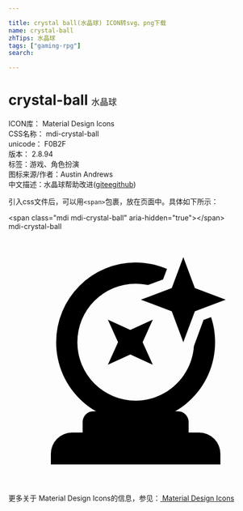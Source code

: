 ```yaml
---

title: crystal ball(水晶球) ICON转svg、png下载
name: crystal-ball
zhTips: 水晶球
tags: ["gaming-rpg"]
search: 

---
```


# crystal-ball  <small style="font-size: 60%;font-weight: 100">水晶球</small>


<div class="detail-page">
<p>
<span>
ICON库：
<span class="badge-secondary badge">Material Design Icons</span> 
</span>
<br/>
<span>
CSS名称：
<span class="badge-secondary badge">mdi-crystal-ball</span> 
</span>
<br/>
<span>
unicode：
<span class="badge-secondary badge">F0B2F</span> 
<copy-btn content='F0B2F' btn-title=""></copy-btn>
<copy-btn :content='String.fromCodePoint(parseInt("F0B2F", 16))' btn-title="复制U"></copy-btn>
</span>
<br/>
<span>
版本：
<span class="badge-secondary badge">2.8.94</span> 
</span><br/><span>标签：<span class="badge-light badge"><router-link to="/tags/gaming-rpg.html">游戏、角色扮演</router-link></span></span>
<br/>
<span>图标来源/作者：<span class="badge-light badge">Austin Andrews</span></span> 
<br/>
<span class="zh-detail">中文描述：<span class="badge-primary badge">水晶球</span><span class="help-link"><span>帮助改进</span>(<a href="https://gitee.com/liuwave/icon-helper/edit/master/json/material/crystal-ball.json" target="_blank" rel="noopener noreferrer">gitee</a><a href="https://github.com/liuwave/icon-helper/edit/master/json/material/crystal-ball.json" target="_blank" rel="noopener noreferrer">github</a></span>)</span><br/>
</p>
</div>
<div class="alert alert-dark">
  <i class="mdi mdi-crystal-ball mdi-48px"></i>
  <i class="mdi mdi-crystal-ball mdi-36px"></i>
  <i class="mdi mdi-crystal-ball mdi-24px"></i>
  <i class="mdi mdi-crystal-ball mdi-18px"></i>
</div>
<div>
  <p>引入css文件后，可以用<code>&lt;span&gt;</code>包裹，放在页面中。具体如下所示：    
  </p>
  <div class="alert alert-primary" style="font-size: 14px">
    &lt;span class="mdi mdi-crystal-ball" aria-hidden="true"&gt;&lt;/span&gt;
    <copy-btn content='<span class="mdi mdi-crystal-ball" aria-hidden="true"></span>'></copy-btn>
  </div>
  <div class="alert alert-secondary">
    <i class="mdi mdi-crystal-ball"
    style="font-size: 24px"
    aria-hidden="true"></i> mdi-crystal-ball
    <copy-btn content="mdi-crystal-ball" btn-title="复制图标名称"></copy-btn>
  </div>
</div>
<div id="svg" class="svg-wrap">
<svg xmlns="http://www.w3.org/2000/svg" viewBox="0 0 24 24"><path d="M9.38,8.38L11.5,9.34L13.62,8.38L12.66,10.5L13.62,12.62L11.5,11.66L9.38,12.62L10.34,10.5L9.38,8.38M16.5,2.5L17.59,5.41L20.5,6.5L17.59,7.59L16.5,10.5L15.41,7.59L12.5,6.5L15.41,5.41L16.5,2.5M6,19H7V18A1,1 0 0,1 8,17H8.26C6,15.7 4.5,13.28 4.5,10.5A7.5,7.5 0 0,1 12,3C13.05,3 14.05,3.22 14.96,3.61L14.59,4.59L13.17,5.12C12.79,5.04 12.4,5 12,5A5.5,5.5 0 0,0 6.5,10.5A5.5,5.5 0 0,0 12,16C14.91,16 17.3,13.73 17.5,10.87L18.41,8.41L19.12,8.14C19.37,8.88 19.5,9.68 19.5,10.5C19.5,13.28 18,15.7 15.74,17H16A1,1 0 0,1 17,18V19H18A2,2 0 0,1 20,21V22H4V21A2,2 0 0,1 6,19Z" /></svg>
</div>
<detail full-name='mdi-crystal-ball'></detail>
    
<div><p>更多关于 Material Design Icons的信息，参见：<a target="_blank" href="https://iconhelper.cn/material.html"> Material Design Icons</a>
</p></div>
